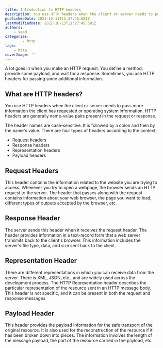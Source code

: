 ```yaml
---
title: Introduction to HTTP headers
description: You use HTTP headers when the client or server needs to pass more information the client has requested or operating system information. Let's take a brief look at HTTP headers and its types.
publishedDate: 2021-10-13T11:27:45.681Z
lastModifiedDate: 2021-10-13T11:27:45.681Z
authors:
    - saad
categories:
		- http
tags:
    - http
coverImage: ''
---
```


<Lead>
	A lot goes in when you make an HTTP request. You define a method, provide
	some payload, and wait for a response. Sometimes, you use HTTP headers for
	passing some additional information.
</Lead>

## What are HTTP headers?

You use HTTP headers when the client or server needs to pass more information the client has requested or operating system information. HTTP headers are generally name-value pairs present in the request or response.

The header names are case-sensitive. It is followed by a colon and then by the name's value. There are four types of headers according to the context:

-   Request headers
-   Response headers
-   Representation headers
-   Payload headers

## Request Headers

This header contains the information related to the website you are trying to access. Whenever you try to open a webpage, the browser sends an HTTP request to the server. The header that passes along with the request contains information about your web browser, the page you want to load, different types of outputs accepted by the browser, etc.

## Response Header

The server sends this header when it receives the request header. The header provides information in a text-record form that a web server transmits back to the client's browser. This information includes the server's file type, data, and size sent back to the client.

## Representation Header

There are different representations in which you can receive data from the server. There is XML, JSON, etc., and are widely used across the development process. The HTTP Representation header describes the particular representation of the resource sent in an HTTP message body. This header is not specific, and it can be present in both the request and response messages.

## Payload Header

This header provides the payload information for the safe transport of the original resource. It is also used for the reconstruction of the resource if it has been broken down into pieces. The information involves the length of the message payload, the part of the resource carried in the payload, etc.
